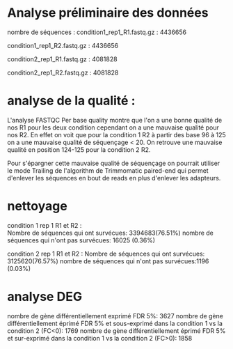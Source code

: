 # Analyse préliminaire des données
nombre de séquences : 
condition1_rep1_R1.fastq.gz : 4436656

condition1_rep1_R2.fastq.gz : 4436656

condition2_rep1_R1.fastq.gz : 4081828

condition2_rep1_R2.fastq.gz : 4081828


# analyse de la qualité : 
L'analyse FASTQC Per base quality montre que l'on a une bonne qualité de nos R1 pour les deux condition cependant on a une mauvaise qualité pour nos R2. En effet on voit que pour la condition 1 R2 à partir des base 96 à 125 on a une mauvaise qualité de séquençage < 20. On retrouve une mauvaise qualité en position 124-125 pour la condition 2 R2. 

Pour s'épargner cette mauvaise qualité de séquençage on pourrait utiliser le mode Trailing de l'algorithm de Trimmomatic paired-end qui permet d'enlever les séquences en bout de reads en plus d'enlever les adapteurs. 


# nettoyage 

condition 1 rep 1 R1 et R2 :  
Nombre de séquences qui ont survécues: 3394683(76.51%)
nombre de séquences qui n'ont pas survécues: 16025 (0.36%)

condition 2 rep 1 R1 et R2 : 
Nombre de séquences qui ont survécues: 3125620(76.57%)
nombre de séquences qui n'ont pas survécues:1196 (0.03%)


# analyse DEG 
nombre de gène différentiellement exprimé FDR 5%: 3627
nombre de gène différentiellement éprimé FDR 5% et sous-exprimé dans la condition 1 vs la condition 2 (FC<0): 1769
nombre de gène différentiellement éprimé FDR 5% et sur-exprimé dans la condition 1 vs la condition 2 (FC>0): 1858




